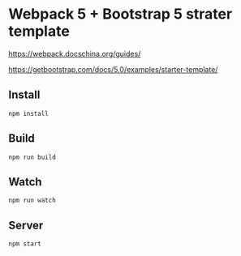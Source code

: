 # Webpack 5 + Bootstrap 5 strater template

https://webpack.docschina.org/guides/

https://getbootstrap.com/docs/5.0/examples/starter-template/

## Install
    npm install

## Build
    npm run build

## Watch
    npm run watch

## Server
    npm start
